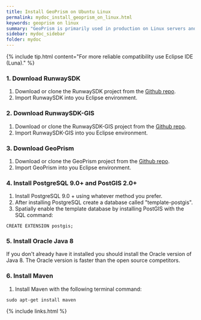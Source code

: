 ```yaml
---
title: Install GeoPrism on Ubuntu Linux
permalink: mydoc_install_geoprism_on_linux.html
keywords: geoprism on linux
summary: "GeoPrism is primarily used in production on Linux servers and so works well in a Linux development environment as well."
sidebar: mydoc_sidebar
folder: mydoc
---
```


{% include tip.html content="For more reliable compatibility use Eclipse IDE (Luna)." %}

### 1. Download RunwaySDK

1.  Download or clone the RunwaySDK project from the [Github repo](https://github.com/terraframe/Runway-SDK.git).
2.  Import RunwaySDK into you Eclipse environment.

### 2. Download RunwaySDK-GIS

1.  Download or clone the RunwaySDK-GIS project from the [Github repo](https://github.com/terraframe/Runway-SDK-GIS.git).
2.  Import RunwaySDK-GIS into you Eclipse environment.

### 3. Download GeoPrism

1.  Download or clone the GeoPrism project from the [Github repo](https://github.com/terraframe/geoprism.git).
2.  Import GeoPrism into you Eclipse environment.

### 4. Install PostgreSQL 9.0+ and PostGIS 2.0+

1.  Install PostgreSQL 9.0 + using whatever method you prefer.
2.  After installing PostgreSQL create a database called "template-postgis".  
3.  Spatially enable the template database by installing PostGIS with the SQL command:

```
CREATE EXTENSION postgis;
```

### 5. Install Oracle Java 8

If you don't already have it installed you should install the Oracle version of Java 8.  The Oracle version is faster than the open source competitors.

### 6. Install Maven

1.  Install Maven with the following terminal command:

```
sudo apt-get install maven
```





{% include links.html %}
